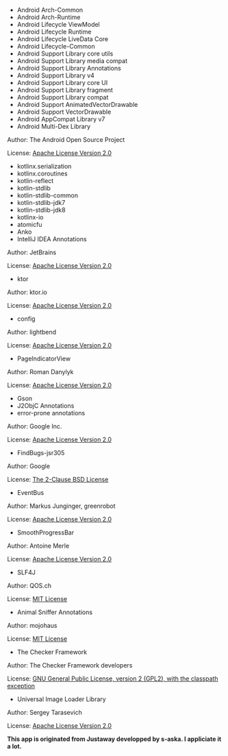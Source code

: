 * Android Arch-Common
* Android Arch-Runtime
* Android Lifecycle ViewModel
* Android Lifecycle Runtime
* Android Lifecycle LiveData Core
* Android Lifecycle-Common
* Android Support Library core utils
* Android Support Library media compat
* Android Support Library Annotations
* Android Support Library v4
* Android Support Library core UI
* Android Support Library fragment
* Android Support Library compat
* Android Support AnimatedVectorDrawable
* Android Support VectorDrawable
* Android AppCompat Library v7
* Android Multi-Dex Library

Author: The Android Open Source Project

License: [Apache License Version 2.0](http://www.apache.org/licenses/LICENSE-2.0.txt)

* kotlinx.serialization
* kotlinx.coroutines
* kotlin-reflect
* kotlin-stdlib
* kotlin-stdlib-common
* kotlin-stdlib-jdk7
* kotlin-stdlib-jdk8
* kotlinx-io
* atomicfu
* Anko
* IntelliJ IDEA Annotations

Author: JetBrains

License: [Apache License Version 2.0](http://www.apache.org/licenses/LICENSE-2.0.txt)

* ktor

Author: ktor.io

License: [Apache License Version 2.0](http://www.apache.org/licenses/LICENSE-2.0.txt)

* config

Author: lightbend

License: [Apache License Version 2.0](http://www.apache.org/licenses/LICENSE-2.0.txt)

* PageIndicatorView

Author: Roman Danylyk

License: [Apache License Version 2.0](http://www.apache.org/licenses/LICENSE-2.0.txt)

* Gson
* J2ObjC Annotations
* error-prone annotations

Author: Google Inc.

License: [Apache License Version 2.0](http://www.apache.org/licenses/LICENSE-2.0.txt)

* FindBugs-jsr305

Author: Google

License: [The 2-Clause BSD License](https://opensource.org/licenses/bsd-license.php)

* EventBus

Author: Markus Junginger, greenrobot

License: [Apache License Version 2.0](http://www.apache.org/licenses/LICENSE-2.0.txt)

* SmoothProgressBar

Author: Antoine Merle

License: [Apache License Version 2.0](http://www.apache.org/licenses/LICENSE-2.0.txt)

* SLF4J

Author: QOS.ch

License: [MIT License](https://opensource.org/licenses/mit-license.php)

* Animal Sniffer Annotations

Author: mojohaus

License: [MIT License](https://opensource.org/licenses/mit-license.php)

* The Checker Framework

Author: The Checker Framework developers

License: [GNU General Public
License, version 2 (GPL2), with the classpath exception](https://www.gnu.org/licenses/old-licenses/gpl-2.0.html.en)

* Universal Image Loader Library

Author: Sergey Tarasevich

License: [Apache License Version 2.0](http://www.apache.org/licenses/LICENSE-2.0.txt)

**This app is originated from Justaway developped by s-aska. I appliciate it a lot.**
